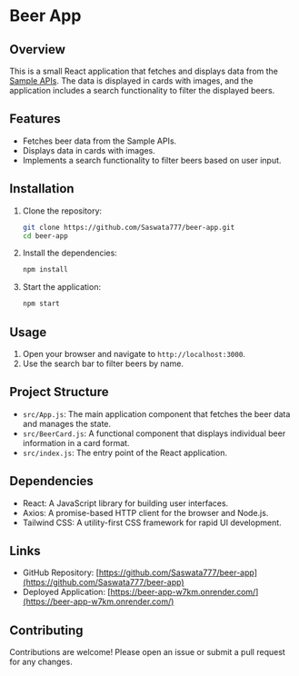 # Beer App

## Overview

This is a small React application that fetches and displays data from the [Sample APIs](https://api.sampleapis.com/beers/ale). The data is displayed in cards with images, and the application includes a search functionality to filter the displayed beers.

## Features

- Fetches beer data from the Sample APIs.
- Displays data in cards with images.
- Implements a search functionality to filter beers based on user input.

## Installation

1. Clone the repository:
   ```sh
   git clone https://github.com/Saswata777/beer-app.git
   cd beer-app
   ```

2. Install the dependencies:
   ```sh
   npm install
   ```

3. Start the application:
   ```sh
   npm start
   ```

## Usage

1. Open your browser and navigate to `http://localhost:3000`.
2. Use the search bar to filter beers by name.

## Project Structure

- `src/App.js`: The main application component that fetches the beer data and manages the state.
- `src/BeerCard.js`: A functional component that displays individual beer information in a card format.
- `src/index.js`: The entry point of the React application.

## Dependencies

- React: A JavaScript library for building user interfaces.
- Axios: A promise-based HTTP client for the browser and Node.js.
- Tailwind CSS: A utility-first CSS framework for rapid UI development.

## Links

- GitHub Repository: [https://github.com/Saswata777/beer-app](https://github.com/Saswata777/beer-app)
- Deployed Application: [https://beer-app-w7km.onrender.com/](https://beer-app-w7km.onrender.com/)

## Contributing

Contributions are welcome! Please open an issue or submit a pull request for any changes.

